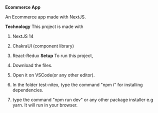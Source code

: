 **Ecommerce App**

An Ecommerce app made with NextJS. <br>

**Technology**
This project is made with

1. NextJS 14
2. ChakraUI (component library)
3. React-Redux
   **Setup**
   To run this project,

4. Download the files.
5. Open it on VSCode(or any other editor).
6. In the folder test-nitex, type the command "npm i" for installing dependencies.
7. type the command "npm run dev" or any other package installer e.g yarn. It will run in your browser.
